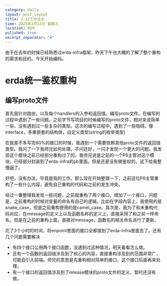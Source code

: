 ```yaml
---
category: daily
layout: post_layout
title: 2.12工作日志
time: 2025年2月12日 星期三
location: 杭州
pulished: true
excerpt_separator: "#"
---
```




由于在去年的时候已经熟悉过erda-infra框架，昨天下午也大概的了解了整个重构的需求和目的。今天开始编码。



# erda统一鉴权重构



## 编写proto文件

首先我针对路由，以及每个handlers的入参和返回值。编写proto文件。在编写的过程中遇到了一些问题。之前字节写项目的时候编写的proto文件，相对来说简单一些，没有遇到过一些复杂的类型。这次的编写过程中。遇到了一些阻碍。像interface，多重嵌套的结构体，自定义类型(string的枚举类型)



在我差不多写完80%的接口的时候，我遇到一个需要依赖其他proto文件的返回值类型。我问了一下我师兄如何处理。不问还好，一问才发现一个更大的问题。我发现这个模块之前已经部分重构过了的。我师兄说是之前的一个P8主管对这个模块，已经部分封装到了erda-infra的pb里面。但是还是没有做鉴权的。这下给我整懵逼了。



好吧，没有办法，毕竟是我的工作。那么现在开始整理一下，之前这位P8主管重构了一些什么内容，避免自己重构的代码和之前的发生冲突。



经过一番整理我发现一些问题，之前就重构了两个接口，增加了一个接口，问题是，之前重构的时候对变量的命名有自己的逻辑。比如在字段内容上，我使用的是snake_case，但是之前重构使用的是camel_case。其次是，我为了和未重构代码对应，在message的定义上以及函数名称的定义上，直接采用了和之前一样命名，但是在之前的重构上面，直接对message，函数名的相关命名进行了更新。



花了3个小时的时间，将enpoint里面的接口全都接到了erda-infra里面去了。还有几个问题需要解决

- 有四个接口公用两个接口函数，没遇到过这种情况，明天看看怎么做。
- 还有一个函数的返回值涉及到了核心的内容，直接重构涉及到的范围非常广，可能会引入前端。师兄的意思是先重构相对简单的接口，这个接口后面再来处理。
- 有一个接口的返回值涉及到了release模块的proto文件的定义，暂时还没有做。



